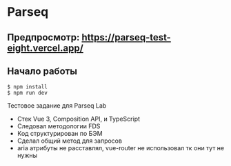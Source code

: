 # Parseq

## Предпросмотр: https://parseq-test-eight.vercel.app/

## Начало работы

```
$ npm install
$ npm run dev
```

Тестовое задание для Parseq Lab 
* Стек Vue 3, Composition API, и TypeScript
* Следовал методологии FDS
* Код структурирован по БЭМ
* Сделал общий метод для запросов
* aria атрибуты не расставлял, vue-router не использовал тк они тут не нужны
